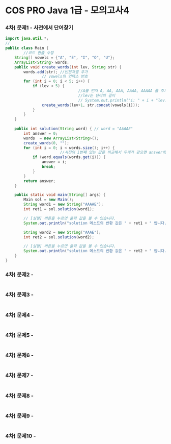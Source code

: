 # COS PRO Java 1급 - 모의고사4

### 4차) 문제1 - 사전에서 단어찾기
```Java
import java.util.*;
//
public class Main {
		//코드 한줄 수정
    String[] vowels = {"A", "E", "I", "O", "U"};
    ArrayList<String> words;
    public void create_words(int lev, String str) {
        words.add(str); //빈문자열 추가
				// vowels의 인덱스 번호
        for (int i = 0; i < 5; i++) {
            if (lev < 5) {
								//A를 먼저 A, AA, AAA, AAAA, AAAAA 를 추가해줘야함
								//lev는 단어의 길이
								// System.out.println("i: " + i + "lev: " + lev+ "단어: "+str+vowels[i]);
                create_words(lev+1, str.concat(vowels[i])); 
            }
        }
    }
    
    public int solution(String word) { // word = "AAAAE"
        int answer = 0;
        words  = new ArrayList<String>();
        create_words(0, "");
        for (int i = 0; i < words.size(); i++) {
						//사전의 i번째 있는 값을 비교해서 두개가 같으면 answer에 i번 인덱스를 넣어준다.
            if (word.equals(words.get(i))) {
                answer = i;
                break;
            }
        }
        return answer;
    }

    public static void main(String[] args) {
        Main sol = new Main();
        String word1 = new String("AAAAE");
        int ret1 = sol.solution(word1);

        // [실행] 버튼을 누르면 출력 값을 볼 수 있습니다.
        System.out.println("solution 메소드의 반환 값은 " + ret1 + " 입니다.");

        String word2 = new String("AAAE");
        int ret2 = sol.solution(word2);

        // [실행] 버튼을 누르면 출력 값을 볼 수 있습니다.
        System.out.println("solution 메소드의 반환 값은 " + ret2 + " 입니다.");
    }
}
```

### 4차) 문제2 - 
```Java
```

### 4차) 문제3 - 
```Java
```

### 4차) 문제4 - 
```Java
```

### 4차) 문제5 - 
```Java
```

### 4차) 문제6 - 
```Java
```

### 4차) 문제7 - 
```Java
```

### 4차) 문제8 - 
```Java
```

### 4차) 문제9 - 
```Java
```

### 4차) 문제10 - 
```Java
```
